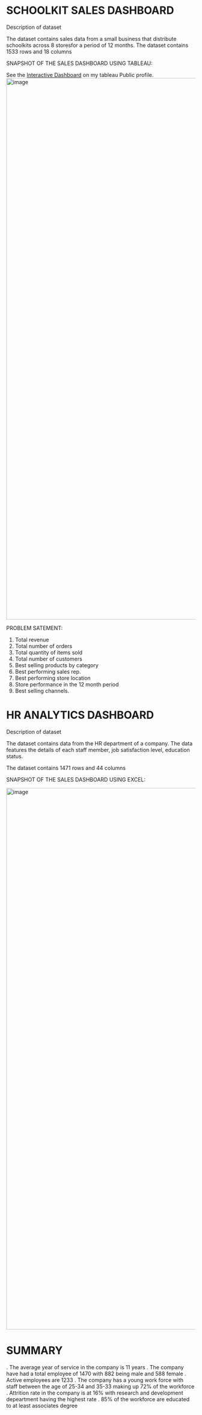 # SCHOOLKIT SALES DASHBOARD

Description of dataset

The dataset contains sales data from a small business that distribute schoolkits across 8 storesfor a period of 12 months.
The dataset contains 1533 rows and 18 columns 

SNAPSHOT OF THE SALES DASHBOARD USING TABLEAU:

See the   [Interactive Dashboard](https://public.tableau.com/app/profile/habeeb.lanlokun3089/viz/Schoolkitsalesdashboard/Salesdashboard?publish=yes>) on my tableau Public profile.
<img width="1440" alt="image" src="https://user-images.githubusercontent.com/105416839/230021085-2f16ef5b-cabe-4299-b289-bd706dd33991.png">

PROBLEM SATEMENT:
1. Total revenue
2. Total number of orders
3. Total quantity of items sold
4. Total number of customers
5. Best selling products by category
6. Best performing sales rep.
7. Best performing store location
8. Store performance in the 12 month period 
9. Best selling channels.


# HR ANALYTICS DASHBOARD

Description of dataset

The dataset contains data from the HR department of a company. The data features the details of each staff member, job satisfaction level, education status.

The dataset contains 1471 rows and 44 columns 

SNAPSHOT OF THE SALES DASHBOARD USING EXCEL:

<img width="1440" alt="image" src="https://user-images.githubusercontent.com/105416839/230059948-4b290946-341c-4197-8e2c-55c20bc6e7ae.png">

 # SUMMARY
 
. The average year of service in the company is 11 years
. The company have had a total employee of 1470 with 882 being male and 588 female
. Active employees are 1233
. The company has a young work force with staff between the age of 25-34 and 35-33 making up 72% of the workforce
. Attrition rate in the company is at 16% with research and development depeartment having the highest rate
. 85% of the workforce are educated to at least associates degree



